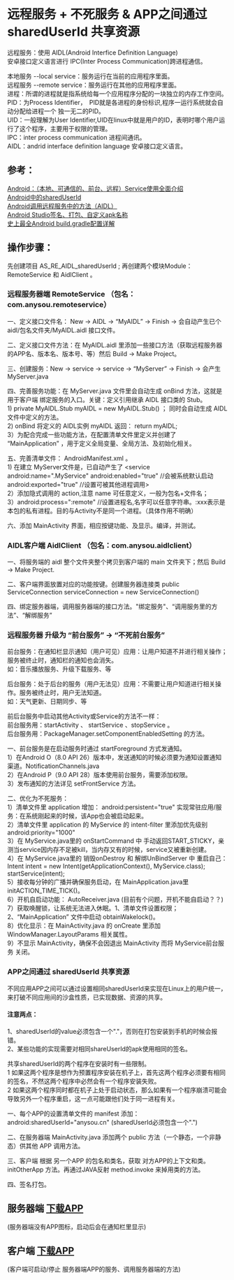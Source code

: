 ﻿# 远程服务 + 不死服务 & APP之间通过 sharedUserId 共享资源

远程服务：使用 AIDL(Android Interfice Definition Language) </br>
安卓接口定义语言进行 IPC(Inter Process Communication)跨进程通信。

本地服务 --local service：服务运行在当前的应用程序里面。</br>
远程服务 --remote service：服务运行在其他的应用程序里面。</br>
进程：所谓的进程就是指系统给每一个应用程序分配的一块独立的内存工作空间。</br>
PID：为Process Identifier，　PID就是各进程的身份标识,程序一运行系统就会自动分配给进程一个 独一无二的PID。</br>
UID：一般理解为User Identifier,UID在linux中就是用户的ID，表明时哪个用户运行了这个程序，主要用于权限的管理。</br>
IPC：inter process communication  进程间通讯。</br>
AIDL：andrid interface definition language 安卓接口定义语言。</br>

## 参考：

[Android：（本地、可通信的、前台、远程）Service使用全面介绍](https://www.jianshu.com/p/e04c4239b07e)</br>
[Android中的sharedUserId](https://www.jianshu.com/p/0e41405b4d87)</br>
[Android调用远程服务中的方法（AIDL）](https://blog.csdn.net/nongminkouhao/article/details/88984299)</br>
[Android Studio签名、打包、自定义apk名称](https://blog.csdn.net/xyl826/article/details/90904944)</br>
[史上最全Android build.gradle配置详解](https://www.jianshu.com/p/538b5388c760)</br>

## 操作步骤：

先创建项目 AS_RE_AIDL_sharedUserId ; 再创建两个模块Module：RemoteService 和 AidlClient 。

### 远程服务器端 RemoteService （包名：com.anysou.remoteservice）

一、定义接口文件名： New -> AIDL -> “MyAIDL” -> Finish -> 会自动产生已个 aidl/包名文件夹/MyAIDL.aidl 接口文件。

二、定义接口文件方法：在 MyAIDL.aidl 里添加一些接口方法（获取远程服务器的APP名、版本名、版本号、等）然后 Build -> Make Project。

三、创建服务：New -> service -> service -> “MyServer” -> Finish -> 会产生 MyServer.java

四、完善服务功能：在 MyServer.java 文件里会自动生成 onBind 方法，这就是用于客户端 绑定服务的入口。关键：定义引用继承 AIDL 接口类的 Stub。</br>
    1) private MyAIDL.Stub myAIDL = new MyAIDL.Stub()  ； 同时会自动生成 AIDL文件中定义的方法。</br>
    2) onBind 将定义的 AIDL实例 myAIDL 返回： return  myAIDL;</br>
    3）为配合完成一些功能方法，在配置清单文件里定义并创建了 “MainApplication” ，用于定义全局变量、全局方法、及初始化相关。

五、完善清单文件： AndroidManifest.xml 。</br>
    1) 在建立 MyServer文件是，已自动产生了 <service  android:name=".MyService"  android:enabled="true" //会被系统默认启动  android:exported="true" //设置可被其他进程调用></service></br>
    2）添加隐式调用的 action,注意 name 可任意定义，一般为包名+文件名； <intent-filter><action android:name="com.anysou.remoteservice.MyAidlService"/></intent-filter></br>
    3）android:process=":remote" //设置进程名,名字可以任意字符串。:xxx表示是本包的私有进程。目的与Activity不是同一个进程。（具体作用不明确）</br>

六、添加 MainActivity 界面，相应按键功能、及显示。编译，并测试。

### AIDL客户端 AidlClient （包名：com.anysou.aidlclient）

一、将服务端的 aidl 整个文件夹整个拷贝到客户端的 main 文件夹下；然后 Build -> Make Project.

二、客户端界面放置对应的功能按键。创建服务器连接类  public ServiceConnection serviceConnection = new ServiceConnection()

四、绑定服务器端，调用服务器端的接口方法。"绑定服务"、“调用服务里的方法”、“解绑服务”

### 远程服务器 升级为 “前台服务” -> “不死前台服务”

前台服务：在通知栏显示通知（用户可见）应用：让用户知道不并进行相关操作；服务被终止时，通知栏的通知也会消失。</br>
          如：音乐播放服务、升级下载服务、等

后台服务：处于后台的服务（用户无法见）应用：不需要让用户知道进行相关操作。服务被终止时，用户无法知道。</br>
          如：天气更新、日期同步、等

前后台服务中启动其他Activity或Service的方法不一样：</br>
    前台服务用：startActivity 、 startService 、stopService 。</br>
    后台服务用：PackageManager.setComponentEnabledSetting 的方法。</br>

一、前台服务是在启动服务时通过 startForeground 方式发通知。</br>
    1）在Android O（8.0 API 26）版本中，发送通知的时候必须要为通知设置通知渠道。NotificationChannels.java</br>
    2）在Android P（9.0 API 28）版本使用前台服务，需要添加权限。<uses-permission android:name="android.permission.FOREGROUND_SERVICE" /></br>
    3）发布通知的方法详见 setFrontService 方法。

二、优化为不死服务：</br>
    1）清单文件里 application 增加： android:persistent="true" 实现常驻应用/服务：在系统刚起来的时候，该App也会被启动起来。</br>
    2）清单文件里 application 的 MyService 的 intent-filter 里添加优先级别 android:priority="1000"</br>
    3）在 MyService.java里的 onStartCommand 中 手动返回START_STICKY，亲测当service因内存不足被kill，当内存又有的时候，service又被重新创建。</br>
    4）在 MyService.java里的 销毁onDestroy 和 解绑UnBindServer 中  重启自己：Intent intent = new Intent(getApplicationContext(), MyService.class);  startService(intent);</br>
    5）接收每分钟的广播并确保服务启动，在 MainApplication.java里 initACTION_TIME_TICK()。</br>
    6）开机自启动功能： AutoReceiver.java (目前有个问题，开机不能自启动？？)</br>
    7）获取唤醒锁，让系统无法进入休眠。1、清单文件设置权限；2、“MainApplication” 文件中启动 obtainWakelock()。</br>
    8）优化显示：在 MainActivity.java 的 onCreate 里添加 WindowManager.LayoutParams 相关属性。</br>
    9）不显示 MainActivity，确保不会因退出 MainActivity 而将 MyService前台服务 关闭。


### APP之间通过 sharedUserId 共享资源

不同应用APP之间可以通过设置相同sharedUserId来实现在Linux上的用户统一，来打破不同应用间的沙盒性质，已实现数据、资源的共享。

#### 注意两点：</br>
1、sharedUserId的value必须包含一个"."，否则在打包安装到手机的时候会报错。</br>
2、某些功能的实现需要对相同shareUserId的apk使用相同的签名。

共享sharedUserId的两个程序在安装时有一些限制。</br>
1 如果这两个程序是想作为预置程序安装在机子上，首先这两个程序必须要有相同的签名，不然这两个程序中必然会有一个程序安装失败。</br>
2 如果这两个程序同时都在机子上处于启动状态，那么如果有一个程序崩溃可能会导致另外一个程序重启，这一点可能跟他们处于同一进程有关。

一、每个APP的设置清单文件的 manifest 添加：android:sharedUserId="anysou.cn" (sharedUserId必须包含一个".")

二、在服务器端 MainActivity.java 添加两个 public 方法（一个静态，一个非静态）供其他 APP 调用方法。

三、客户端 根据 另一个APP 的包名和类名，获取 对方APP的上下文和类。initOtherApp 方法。再通过JAVA反射 method.invoke 来掉用类的方法。

四、签名打包。



## 服务器端 [下载APP](https://github.com/anysou/AS_RS_AIDL_sharedUserId/raw/master/outputs/remoteservice.apk)

(服务器端没有APP图标，启动后会在通知栏里显示)


## 客户端 [下载APP](https://github.com/anysou/AS_RS_AIDL_sharedUserId/raw/master//outputs/aidlclient.apk)

(客户端可启动/停止 服务器端APP的服务、调用服务器端的方法)

